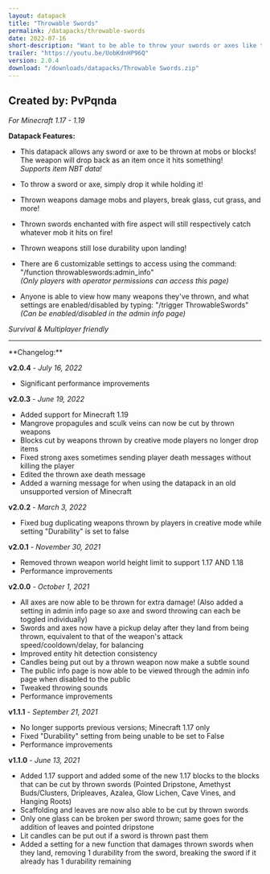 ```yaml
---
layout: datapack
title: "Throwable Swords"
permalink: /datapacks/throwable-swords
date: 2022-07-16
short-description: "Want to be able to throw your swords or axes like tridents? Now you can."
trailer: "https://youtu.be/UobKdnHP96Q"
version: 2.0.4
download: "/downloads/datapacks/Throwable Swords.zip"
---
```

Created by: PvPqnda
-
*For Minecraft 1.17 - 1.19*

**Datapack Features:**

- This datapack allows any sword or axe to be thrown at mobs or blocks! The weapon will drop back as an item once it hits something!<br>
*Supports item NBT data!*

- To throw a sword or axe, simply drop it while holding it!

- Thrown weapons damage mobs and players, break glass, cut grass, and more!

- Thrown swords enchanted with fire aspect will still respectively catch whatever mob it hits on fire!

- Thrown weapons still lose durability upon landing!

- There are 6 customizable settings to access using the command:<br>
"/function throwableswords:admin_info"<br>
*(Only players with operator permissions can access this page)*

- Anyone is able to view how many weapons they've thrown, and what settings are enabled/disabled by typing: "/trigger ThrowableSwords"<br>
*(Can be enabled/disabled in the admin info page)*

*Survival & Multiplayer friendly*
<hr>
**Changelog:**

**v2.0.4** - *July 16, 2022*

- Significant performance improvements

**v2.0.3** - *June 19, 2022*

- Added support for Minecraft 1.19
- Mangrove propagules and sculk veins can now be cut by thrown weapons
- Blocks cut by weapons thrown by creative mode players no longer drop items
- Fixed strong axes sometimes sending player death messages without killing the player
- Edited the thrown axe death message
- Added a warning message for when using the datapack in an old unsupported version of Minecraft

**v2.0.2** - *March 3, 2022*

- Fixed bug duplicating weapons thrown by players in creative mode while setting "Durability" is set to false

**v2.0.1** - *November 30, 2021*

- Removed thrown weapon world height limit to support 1.17 AND 1.18
- Performance improvements

**v2.0.0** - *October 1, 2021*

- All axes are now able to be thrown for extra damage! (Also added a setting in admin info page so axe and sword throwing can each be toggled individually)
- Swords and axes now have a pickup delay after they land from being thrown, equivalent to that of the weapon's attack speed/cooldown/delay, for balancing
- Improved entity hit detection consistency
- Candles being put out by a thrown weapon now make a subtle sound
- The public info page is now able to be viewed through the admin info page when disabled to the public
- Tweaked throwing sounds
- Performance improvements

**v1.1.1** - *September 21, 2021*

- No longer supports previous versions; Minecraft 1.17 only
- Fixed "Durability" setting from being unable to be set to False
- Performance improvements

**v1.1.0** - *June 13, 2021*

- Added 1.17 support and added some of the new 1.17 blocks to the blocks that can be cut by thrown swords (Pointed Dripstone, Amethyst Buds/Clusters, Dripleaves, Azalea, Glow Lichen, Cave Vines, and Hanging Roots)
- Scaffolding and leaves are now also able to be cut by thrown swords
- Only one glass can be broken per sword thrown; same goes for the addition of leaves and pointed dripstone
- Lit candles can be put out if a sword is thrown past them
- Added a setting for a new function that damages thrown swords when they land, removing 1 durability from the sword, breaking the sword if it already has 1 durability remaining